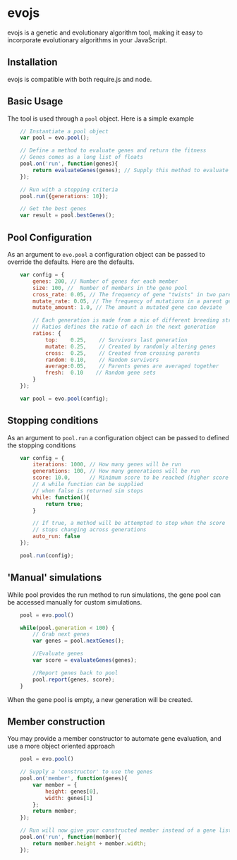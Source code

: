  evojs
=========
evojs is a genetic and evolutionary algorithm tool, making it easy to incorporate evolutionary algorithms in your JavaScript.  

Installation
-------------
evojs is compatible with both require.js and node.


Basic Usage
---------
The tool is used through a `pool` object. Here is a simple example

```javascript
    // Instantiate a pool object
    var pool = evo.pool();

    // Define a method to evaluate genes and return the fitness
    // Genes comes as a long list of floats
    pool.on('run', function(genes){
        return evaluateGenes(genes); // Supply this method to evaluate the genes
    });

    // Run with a stopping criteria
    pool.run({generations: 10});

    // Get the best genes
    var result = pool.bestGenes();
```

Pool Configuration
----------
As an argument to `evo.pool` a configuration object can be passed to override the
defaults. Here are the defaults.
```javascript
    var config = {
        genes: 200, // Number of genes for each member
        size: 100, //  Number of members in the gene pool
        cross_rate: 0.05, // The frequency of gene "twists" in two parents genes
        mutate_rate: 0.05, // The frequency of mutations in a parent gene
        mutate_amount: 1.0, // The amount a mutated gene can deviate

        // Each generation is made from a mix of different breeding strategies
        // Ratios defines the ratio of each in the next generation
        ratios: {
            top:    0.25,    // Survivors last generation
            mutate: 0.25,    // Created by randomly altering genes
            cross:  0.25,    // Created from crossing parents
            random: 0.10,    // Random survivors
            average:0.05,    // Parents genes are averaged together
            fresh:  0.10    // Random gene sets
        }
    });

    var pool = evo.pool(config);
```

Stopping conditions
----------
As an argument to `pool.run` a configuration object can be passed to defined the
stopping conditions
```javascript
    var config = {
        iterations: 1000, // How many genes will be run
        generations: 100, // How many generations will be run
        score: 10.0,      // Minimum score to be reached (higher score is better)
        // A while function can be supplied
        // when false is returned sim stops
        while: function(){
            return true;
        }

        // If true, a method will be attempted to stop when the score
        // stops changing across generations
        auto_run: false
    });

    pool.run(config);
```

'Manual' simulations
----------
While pool provides the run method to run simulations, the gene pool can be accessed
manually for custom simulations.
```javascript
    pool = evo.pool()

    while(pool.generation < 100) {
        // Grab next genes
        var genes = pool.nextGenes();

        //Evaluate genes
        var score = evaluateGenes(genes);

        //Report genes back to pool
        pool.report(genes, score);
    }
```
When the gene pool is empty, a new generation will be created.

Member construction
----------
You may provide a member constructor to automate gene evaluation, and use a more
object oriented approach
```javascript
    pool = evo.pool()

    // Supply a 'constructor' to use the genes
    pool.on('member', function(genes){
        var member = {
            height: genes[0],
            width: genes[1]
        };
        return member;
    });

    // Run will now give your constructed member instead of a gene list
    pool.on('run', function(member){
        return member.height + member.width;
    });
```
